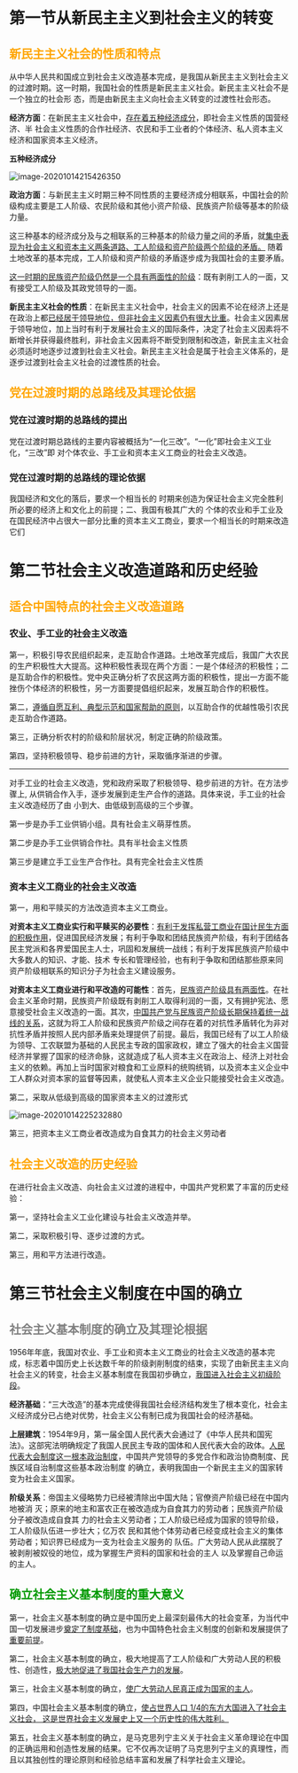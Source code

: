 # 第一节从新民主主义到社会主义的转变

## <font color=orange>新民主主义社会的性质和特点</font>

从中华人民共和国成立到社会主义改造基本完成，是我国从新民主主义到社会主义的过渡时期。这一时期，我国社会的性质是新民主主义社会。新民主主义社会不是一个独立的社会形 态，而是由新民主主义向社会主义转变的过渡性社会形态。

**经济方面**：在新民主主义社会中，<u>存在着五种经济成分</u>，即社会主义性质的国营经济、半 社会主义性质的合作社经济、农民和手工业者的个体经济、私人资本主义经济和国家资本主义经济。

**五种经济成分**

![image-20201014215426350](https://gitee.com/HaitoChan/upload-pic-typora/raw/master/null/image-20201014215426350.png)

**政治方面**：与新民主主义时期三种不同性质的主要经济成分相联系，中国社会的阶级构成主要是工人阶级、农民阶级和其他小资产阶级、民族资产阶级等基本的阶级力量。

这三种基本的经济成分及与之相联系的三种基本的阶级力量之间的矛盾，就<u>集中表现为社会主义和资本主义两条道路、工人阶级和资产阶级两个阶级的矛盾。</u> 随着土地改革的基本完成，工人阶级和资产阶级的矛盾逐步成为我国社会的主要矛盾。

<u>这一时期的民族资产阶级仍然是一个具有两面性的阶级</u>：既有剥削工人的一面，又有接受工人阶级及其政党领导的一面。

**新民主主义社会的性质**：在新民主主义社会中，社会主义的因素不论在经济上还是在政治上都<u>已经居于领导地位，但非社会主义因素仍有很大比重</u>。社会主义因素居于领导地位，加上当时有利于发展社会主义的国际条件，决定了社会主义因素将不断增长并获得最终胜利，非社会主义因素将不断受到限制和改造，新民主主义社会必须适时地逐步过渡到社会主义社会。新民主主义社会是属于社会主义体系的，是逐步过渡到社会主义社会的过渡性质的社会。

## <font color=orange>党在过渡时期的总路线及其理论依据</font>

### 党在过渡时期的总路线的提出

党在过渡时期总路线的主要内容被概括为“一化三改”。“一化”即社会主义工业化，“三改”即 对个体农业、手工业和资本主义工商业的社会主义改造。

### 党在过渡时期的总路线的理论依据

我国经济和文化的落后，要求一个相当长的 时期来创造为保证社会主义完全胜利所必要的经济上和文化上的前提；二、我国有极其广大的 个体的农业和手工业及在国民经济中占很大一部分比重的资本主义工商业，要求一个相当长的时期来改造它们

# 第二节社会主义改造道路和历史经验

## <font color=orange>适合中国特点的社会主义改造道路</font>

### 农业、手工业的社会主义改造

第一，积极引导农民组织起来，走互助合作道路。土地改革完成后，我国广大农民的生产积极性大大提高。这种积极性表现在两个方面：一是个体经济的积极性；二是互助合作的积极性。党中央正确分析了农民这两方面的积极性，提出一方面不能挫伤个体经济的积极性，另一方面要提倡组织起来，发展互助合作的积极性。

第二，<u>遵循自愿互利、典型示范和国家帮助的原则</u>，以互助合作的优越性吸引农民走互助合作道路。

第三，正确分析农村的阶级和阶层状况，制定正确的阶级政策。

第四，坚持积极领导、稳步前进的方针，采取循序渐进的步骤。

---

对手工业的社会主义改造，党和政府采取了积极领导、稳步前进的方针。在方法步骤上, 从供销合作入手，逐步发展到走生产合作的道路。具体来说，手工业的社会主义改造经历了由 小到大、由低级到高级的三个步骤。

第一步是办手工业供销小组。具有社会主义萌芽性质。

第二步是办手工业供销合作社。具有半社会主义性质

第三步是建立手工业生产合作社。具有完全社会主义性质

### 资本主义工商业的社会主义改造

第一，用和平赎买的方法改造资本主义工商业。

**对资本主义工商业实行和平赎买的必要性**：<u>有利于发挥私营工商业在国计民生方面的积极作用</u>，促进国民经济发展；有利于争取和团结民族资产阶级，有利于团结各民主党派和各界爱国民主人士，巩固和发展统一战线；有利于发挥民族资产阶级中大多数人的知识、才能、技术 专长和管理经验，也有利于争取和团结那些原来同资产阶级相联系的知识分子为社会主义建设服务。

**对资本主义工商业进行和平改造的可能性**：首先，<u>民族资产阶级具有两面性</u>。在社会主义革命时期，民族资产阶级既有剥削工人取得利润的一面，又有拥护宪法、愿意接受社会主义改造的一面。其次，<u>中国共产党与民族资产阶级长期保持着统一战线的关系</u>，这就为将工人阶级和民族资产阶级之间存在着的对抗性矛盾转化为非对抗性矛盾并按照人民内部矛盾来处理提供了前提。最后，我国已经有了以工人阶级为领导、工农联盟为基础的人民民主专政的国家政权，建立了强大的社会主义国营经济并掌握了国家的经济命脉，这就造成了私人资本主义在政治上、经济上对社会主义的依赖。再加上当时国家对粮食和工业原料的统购统销，以及资本主义企业中工人群众对资本家的监督等因素，就使私人资本主义企业只能接受社会主义改造。

第二，采取从低级到高级的国家资本主义的过渡形式

![image-20201014225232880](https://gitee.com/HaitoChan/upload-pic-typora/raw/master/null/image-20201014225232880.png)

第三，把资本主义工商业者改造成为自食其力的社会主义劳动者

## <font color=orange>社会主义改造的历史经验</font>

在进行社会主义改造、向社会主义过渡的进程中，中国共产党积累了丰富的历史经验：

 第一，坚持社会主义工业化建设与社会主义改造并举。

 第二，采取积极引导、逐步过渡的方式。

 第三，用和平方法进行改造。

# 第三节社会主义制度在中国的确立

## <font color=gray>社会主义基本制度的确立及其理论根据</font>

1956年年底，我国对农业、手工业和资本主义工商业的社会主义改造的基本完成，标志着中国历史上长达数千年的阶级剥削制度的结束，实现了由新民主主义向社会主义的转变，社会主义基本制度在我国初步确立，<u>我国进入社会主义初级阶段</u>。

**经济基础**：“三大改造”的基本完成使得我国社会经济结构发生了根本变化，社会主义经济成分已占绝对优势，社会主义公有制已成为我国社会的经济基础。 

**上层建筑**：1954年9月，第一届全国人民代表大会通过了《中华人民共和国宪法》。这部宪法明确规定了我国人民民主专政的国体和人民代表大会的政体。<u>人民代表大会制度这一根本政治制度</u>，中国共产党领导的多党合作和政治协商制度、民族区域自治制度这些基本政治制度 的确立，表明我国由一个新民主主义的国家转变为社会主义国家。

**阶级关系**：帝国主义侵略势力已经被清除出中国大陆；官僚资产阶级已经在中国内地被消 灭；原来的地主和富农正在被改造成为自食其力的劳动者；民族资产阶级分子被改造成自食其 力的社会主义劳动者；工人阶级已经成为国家的领导阶级，工人阶级队伍进一步壮大；亿万农 民和其他个体劳动者已经变成社会主义的集体劳动者；知识界已经成为一支为社会主义服务的 队伍。广大劳动人民从此摆脱了被剥削被奴役的地位，成为掌握生产资料的国家和社会的主人 以及掌握自己命运的主人。

## <font color=#0099>确立社会主义基本制度的重大意义 </font>

第一，社会主义基本制度的确立是中国历史上最深刻最伟大的社会变革，为当代中国一切发展进步<u>奠定了制度基础</u>，也为中国特色社会主义制度的创新和发展提供了<u>重要前提</u>。 

第二，社会主义基本制度的确立，极大地提高了工人阶级和广大劳动人民的积极性、创造性，<u>极大地促进了我国社会生产力的发展</u>。 

第三，社会主义基本制度的确立，<u>使广大劳动人民真正成为国家的主人</u>。

第四，中国社会主义基本制度的确立，<u>使占世界人口 1/4的东方大国进入了社会主义社会， 这是世界社会主义发展史上又一个历史性的伟大胜利。</u>

 第五，社会主义基本制度的确立，是马克思列宁主义关于社会主义革命理论在中国的正确运用和创造性发展的结果。它不仅再次证明了马克思列宁主义的真理性，而且以其独创性的理论原则和经验总结丰富和发展了科学社会主义理论。